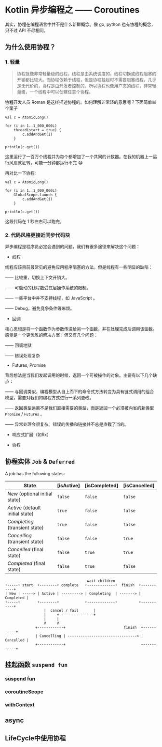 # Kotlin 异步编程之 —— Coroutines

其实，协程在编程语言中并不是什么新鲜概念。像 go, python 也有协程的概念，只不过 API 不尽相同。

## 为什么使用协程？

### 1. 轻量

> 协程就像非常轻量级的线程。线程是由系统调度的，线程切换或线程阻塞的开销都比较大。而协程依赖于线程，但是协程挂起时不需要阻塞线程，几乎是无代价的，协程是由开发者控制的。所以协程也像用户态的线程，非常轻量级，一个线程中可以创建任意个协程。

协程开发人员 Roman 是这样描述协程的。如何理解非常轻的意思呢？下面简单举个栗子

```
val c = AtomicLong()

for (i in 1..1_000_000L)
    thread(start = true) {
        c.addAndGet(i)
    }

println(c.get())
```
这里运行了一百万个线程并为每个都增加了一个共同的计数器。在我的机器上一运行风扇就狂转，可能一分钟都运行不完 😂

再对比一下协程:
```
val c = AtomicLong()

for (i in 1..1_000_000L)
    GlobalScope.launch {
        c.addAndGet(i)
    }

println(c.get())
```
这段代码在 1 秒左右可以跑完。

### 2. 代码风格更接近同步代码块

异步编程是程序员必定会遇到的问题，我们有很多途径来解决这个问题：

- 线程

线程应该目前最常见的避免应用程序阻塞的方法。但是线程有一些明显的缺陷：

—— 比较重，切换上下文开销大。

—— 可启动的线程数受底层操作系统的限制。

—— 一些平台中并不支持线程，如 JavaScript 。

—— Debug，避免竞争条件等麻烦。

- 回调

核心思想是将一个函数作为参数传递给另一个函数，并在处理完成后调用该函数。感觉是一个更优雅的解决方案，但又有几个问题：

—— 回调地狱

—— 错误处理复杂

- Futures, Promise

背后想法是当我们发起调用的时候，返回一个可被操作的对象。主要有以下几个缺点：

—— 与回调类似，编程模型从自上而下的命令式方法转变为具有链式调用的组合模型，需要对我们的编程方式进行一系列更改。

—— 返回类型远离不是我们直接需要的类型，而是返回一个必须被内省的新类型 `Promise` / `Futures` 。

—— 异常处理会很复杂。错误的传播和链接并不总是直截了当的。

- 响应式扩展（如Rx）

- 协程

## 协程实体 `Job` & `Deferred`
 
 A job has the following states:

| **State**                        | [isActive] | [isCompleted] | [isCancelled] |
| -------------------------------- | ---------- | ------------- | ------------- |
| _New_ (optional initial state)   | `false`    | `false`       | `false`       |
| _Active_ (default initial state) | `true`     | `false`       | `false`       |
| _Completing_ (transient state)   | `true`     | `false`       | `false`       |
| _Cancelling_ (transient state)   | `false`    | `false`       | `true`        |
| _Cancelled_ (final state)        | `false`    | `true`        | `true`        |
| _Completed_ (final state)        | `false`    | `true`        | `false`       |

```
                                      wait children
+-----+ start  +--------+ complete   +-------------+  finish  +-----------+
| New | -----> | Active | ---------> | Completing  | -------> | Completed |
+-----+        +--------+            +-------------+          +-----------+
                  |  cancel / fail       |
                  |     +----------------+
                  |     |
                  V     V
              +------------+                           finish  +-----------+
              | Cancelling | --------------------------------> | Cancelled |
              +------------+                                   +-----------+
```
 
## 挂起函数 `suspend fun`

### suspend fun

### coroutineScope

### withContext

## async

## LifeCycle中使用协程